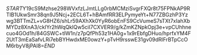 $START$Y19cS9Mzhse298WVxfzLJmtLLg0rbMCMziSvgrFXQr8t75FPNkAP9RTIB1UkwSmr38qn9J5Ncj+2ECL6T+hBAmfRR3ELPymyeYt+N77ZBGzhP3Yzwg3BTTmZL+vG8HZ6/shLr59AXhXk0YyR6obEnFS9CcVumeS7sTXt7xIahXbMYDz8XnA3/ckIYr2hWqQkIQw5ciI7CXVER9/g/kZmKZNpkOpj3e+vpCUhhnecuo4GOd1h/84GSWC+tIW1n/z7pQfPh53z1HA0g+1x9rEbfgDHuo/hprfxYM4F2UtT3mEaSafvLRi7ebBYHwdxME0owzY+pTvH9rsswE31gv09dRlFrBTpCcOM6rbyV8jPAl8=$END$